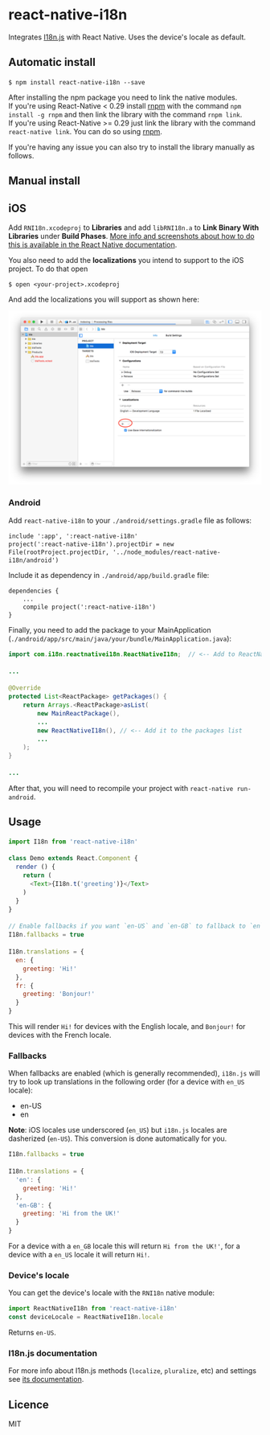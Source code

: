 # react-native-i18n
Integrates [I18n.js](https://github.com/fnando/i18n-js) with React Native. Uses the device's locale as default.

## Automatic install
`$ npm install react-native-i18n --save`

After installing the npm package you need to link the native modules.  
If you're using React-Native < 0.29 install [rnpm](https://github.com/rnpm/rnpm) with the command `npm install -g rnpm` and then link the library with the command `rnpm link`.   
If you're using React-Native >= 0.29 just link the library with the command `react-native link`.
You can do so using [rnpm](https://github.com/rnpm/rnpm).  

If you're having any issue you can also try to install the library manually as follows.

## Manual install 
## iOS
Add `RNI18n.xcodeproj` to **Libraries** and add `libRNI18n.a` to **Link Binary With Libraries** under **Build Phases**. [More info and screenshots about how to do this is available in the React Native documentation](http://facebook.github.io/react-native/docs/linking-libraries-ios.html#content).

You also need to add the **localizations** you intend to support to the iOS project. To do that
open

```
$ open <your-project>.xcodeproj
```

And add the localizations you will support as shown here:

![adding locales](docs/adding-locales.png)

### Android
Add `react-native-i18n` to your `./android/settings.gradle` file as follows:
```
include ':app', ':react-native-i18n'
project(':react-native-i18n').projectDir = new File(rootProject.projectDir, '../node_modules/react-native-i18n/android')
```

Include it as dependency in `./android/app/build.gradle` file:
```
dependencies {
    ...
    compile project(':react-native-i18n')
}
```

Finally, you need to add the package to your MainApplication (`./android/app/src/main/java/your/bundle/MainApplication.java`):
```java
import com.i18n.reactnativei18n.ReactNativeI18n;  // <-- Add to ReactNativeI18n to the imports

...

@Override
protected List<ReactPackage> getPackages() {
    return Arrays.<ReactPackage>asList(
        new MainReactPackage(),
        ...
        new ReactNativeI18n(), // <-- Add it to the packages list
        ...
    );	
}

...

```

After that, you will need to recompile your project with `react-native run-android`.

## Usage
```javascript
import I18n from 'react-native-i18n'

class Demo extends React.Component {
  render () {
    return (
      <Text>{I18n.t('greeting')}</Text>
    )
  }
}

// Enable fallbacks if you want `en-US` and `en-GB` to fallback to `en`
I18n.fallbacks = true

I18n.translations = {
  en: {
    greeting: 'Hi!'
  },
  fr: {
    greeting: 'Bonjour!'
  }
}
```

This will render `Hi!` for devices with the English locale, and `Bonjour!` for devices with the French locale.

### Fallbacks
When fallbacks are enabled (which is generally recommended), `i18n.js` will try to look up translations in the following order (for a device with `en_US` locale):
- en-US
- en

**Note**: iOS locales use underscored (`en_US`) but `i18n.js` locales are dasherized (`en-US`). This conversion is done automatically for you.
```js
I18n.fallbacks = true

I18n.translations = {
  'en': {
    greeting: 'Hi!'
  },
  'en-GB': {
    greeting: 'Hi from the UK!'
  }
}
```
For a device with a `en_GB` locale this will return `Hi from the UK!'`, for a device with a `en_US` locale it will return `Hi!`.

### Device's locale
You can get the device's locale with the `RNI18n` native module:
```js
import ReactNativeI18n from 'react-native-i18n'
const deviceLocale = ReactNativeI18n.locale
```

Returns `en-US`.


### I18n.js documentation
For more info about I18n.js methods (`localize`, `pluralize`, etc) and settings see [its documentation](https://github.com/fnando/i18n-js#setting-up).

## Licence
MIT
